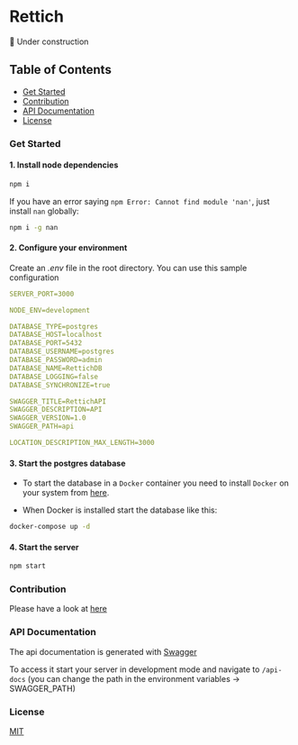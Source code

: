 # Rettich

:wrench: Under construction

## Table of Contents

- [Get Started](#get-started)
- [Contribution](#contribution)
- [API Documentation](#api-documentation)
- [License](#license)

<a name="get-started"></a>

### Get Started

#### 1. Install node dependencies

```sh
npm i
```

If you have an error saying `npm Error: Cannot find module 'nan'`, just install `nan` globally:

```sh
npm i -g nan
```

#### 2. Configure your environment

Create an *.env* file in the root directory. You can use this sample configuration

```yml
SERVER_PORT=3000

NODE_ENV=development

DATABASE_TYPE=postgres
DATABASE_HOST=localhost
DATABASE_PORT=5432
DATABASE_USERNAME=postgres
DATABASE_PASSWORD=admin
DATABASE_NAME=RettichDB
DATABASE_LOGGING=false
DATABASE_SYNCHRONIZE=true

SWAGGER_TITLE=RettichAPI
SWAGGER_DESCRIPTION=API
SWAGGER_VERSION=1.0
SWAGGER_PATH=api

LOCATION_DESCRIPTION_MAX_LENGTH=3000
```

#### 3. Start the postgres database

- To start the database in a `Docker` container you need to install `Docker` on your system from [here](https://www.docker.com/products/docker-desktop).

- When Docker is installed start the database like this:

```sh
docker-compose up -d
```

#### 4. Start the server

```sh
npm start
```

<a name="contribution"></a>

### Contribution

Please have a look at [here](https://github.com/rettich-team/server/blob/master/CONTRIBUTING.md)

<a name="api-documentation"></a>

### API Documentation

The api documentation is generated with [Swagger](https://docs.nestjs.com/recipes/swagger)

To access it start your server in development mode and navigate to `/api-docs` (you can change the path in the environment variables -> SWAGGER_PATH)

<a name="license"></a>

### License

[MIT](https://github.com/rettich-team/server/blob/master/LICENSE)
